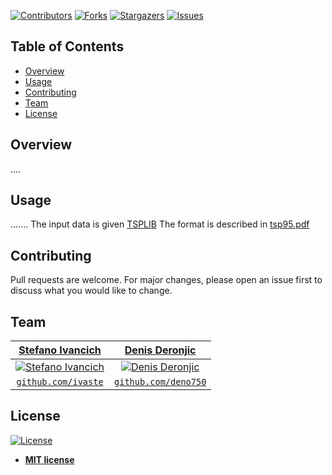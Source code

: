 <!-- MARKDOWN LINKS & IMAGES -->
[contributors-shield]: https://img.shields.io/github/contributors/deno750/TSP_Optimization.svg?style=for-the-badge
[contributors-url]: https://github.com/deno750/TSP_Optimization/graphs/contributors
[forks-shield]: https://img.shields.io/github/forks/deno750/TSP_Optimization.svg?style=for-the-badge
[forks-url]: https://github.com/deno750/TSP_Optimization/network/members
[stars-shield]: https://img.shields.io/github/stars/deno750/TSP_Optimization.svg?style=for-the-badge
[stars-url]: https://github.com/deno750/TSP_Optimization/stargazers
[issues-shield]: https://img.shields.io/github/issues/deno750/TSP_Optimization.svg?style=for-the-badge
[issues-url]: https://github.com/deno750/TSP_Optimization/issues
[license-shield]: https://img.shields.io/github/license/deno750/TSP_Optimization.svg?style=for-the-badge
[linkedin-shield]: https://img.shields.io/badge/-LinkedIn-black.svg?style=for-the-badge&logo=linkedin&colorB=555
[linkedin-url]: https://linkedin.com/in/stefano-ivancich/
[product-screenshot]: https://github.com/ivaste/pattern_matching/blob/main/images/pattern_matching.png

<!-- PROJECT SHIELDS -->
<!--
*** I'm using markdown "reference style" links for readability.
*** Reference links are enclosed in brackets [ ] instead of parentheses ( ).
*** See the bottom of this document for the declaration of the reference variables
*** for contributors-url, forks-url, etc. This is an optional, concise syntax you may use.
*** https://www.markdownguide.org/basic-syntax/#reference-style-links
-->
[![Contributors][contributors-shield]][contributors-url]
[![Forks][forks-shield]][forks-url]
[![Stargazers][stars-shield]][stars-url]
[![Issues][issues-shield]][issues-url]
<!--[![LinkedIn][linkedin-shield]][linkedin-url]-->



## Table of Contents
- [Overview](#overview)
- [Usage](#usage)
- [Contributing](#contributing)
- [Team](#team)
- [License](#license)


## Overview
....

## Usage
.......
The input data is given [TSPLIB](http://comopt.ifi.uni-heidelberg.de/software/TSPLIB95/tsp)
The format is described in [tsp95.pdf](/docs/tsp95.pdf)

## Contributing
Pull requests are welcome. For major changes, please open an issue first to discuss what you would like to change.

## Team
| <a href="https://stefanoivancich.com" target="_blank">**Stefano Ivancich**</a> | <a href="https://github.com/deno750" target="_blank">**Denis Deronjic**</a> |
| :---: |:---:|
| [![Stefano Ivancich](https://avatars1.githubusercontent.com/u/36710626?s=200&v=4)](https://stefanoivancich.com)    | [![Denis Deronjic](https://avatars1.githubusercontent.com/u/28018184?s=200&v=4)](https://github.com/deno750) |
| <a href="https://github.com/ivaste" target="_blank">`github.com/ivaste`</a> | <a href="https://github.com/deno750" target="_blank">`github.com/deno750`</a> |


## License
[![License](http://img.shields.io/:license-mit-blue.svg?style=flat-square)](http://badges.mit-license.org)

- **[MIT license](http://opensource.org/licenses/mit-license.php)**
